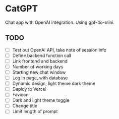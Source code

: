 # CatGPT

Chat app with OpenAI integration. Using gpt-4o-mini.

## TODO

- [ ] Test out OpenAI API, take note of session info
- [ ] Define backend function call
- [ ] Link frontend and backend
- [ ] Number of working days
- [ ] Starting new chat window
- [ ] Log in page, with database
- [ ] Dynamic design, light theme dark theme
- [ ] Deploy to Vercel
- [ ] Favicon
- [ ] Dark and light theme toggle
- [ ] Change title
- [ ] Limit length of prompt

